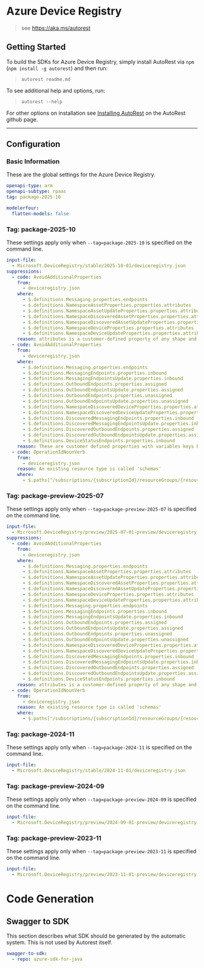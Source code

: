 # Azure Device Registry

> see https://aka.ms/autorest

## Getting Started

To build the SDKs for Azure Device Registry, simply install AutoRest via `npm` (`npm install -g autorest`) and then run:

> `autorest readme.md`

To see additional help and options, run:

> `autorest --help`

For other options on installation see [Installing AutoRest](https://aka.ms/autorest/install) on the AutoRest github page.

---

## Configuration

### Basic Information

These are the global settings for the Azure Device Registry.

``` yaml
openapi-type: arm
openapi-subtype: rpaas
tag: package-2025-10
```

``` yaml
modelerfour:
  flatten-models: false
```

### Tag: package-2025-10

These settings apply only when `--tag=package-2025-10` is specified on the command line.

```yaml $(tag) == 'package-2025-10'
input-file:
  - Microsoft.DeviceRegistry/stable/2025-10-01/deviceregistry.json
suppressions:
  - code: AvoidAdditionalProperties
    from:
      - deviceregistry.json
    where:
      - $.definitions.Messaging.properties.endpoints
      - $.definitions.NamespaceAssetProperties.properties.attributes
      - $.definitions.NamespaceAssetUpdateProperties.properties.attributes
      - $.definitions.NamespaceDiscoveredAssetProperties.properties.attributes
      - $.definitions.NamespaceDiscoveredAssetUpdateProperties.properties.attributes
      - $.definitions.NamespaceDeviceProperties.properties.attributes
      - $.definitions.NamespaceDeviceUpdateProperties.properties.attributes
    reason: attributes is a customer-defined property of any shape and custom keys for other properties
  - code: AvoidAdditionalProperties
    from:
      - deviceregistry.json
    where:
      - $.definitions.Messaging.properties.endpoints
      - $.definitions.MessagingEndpoints.properties.inbound
      - $.definitions.MessagingEndpointsUpdate.properties.inbound
      - $.definitions.OutboundEndpoints.properties.assigned
      - $.definitions.OutboundEndpointsUpdate.properties.assigned
      - $.definitions.OutboundEndpoints.properties.unassigned
      - $.definitions.OutboundEndpointsUpdate.properties.unassigned
      - $.definitions.NamespaceDiscoveredDeviceProperties.properties.attributes
      - $.definitions.NamespaceDiscoveredDeviceUpdateProperties.properties.attributes
      - $.definitions.DiscoveredMessagingEndpoints.properties.inbound
      - $.definitions.DiscoveredMessagingEndpointsUpdate.properties.inbound
      - $.definitions.DiscoveredOutboundEndpoints.properties.assigned
      - $.definitions.DiscoveredOutboundEndpointsUpdate.properties.assigned
      - $.definitions.DeviceStatusEndpoints.properties.inbound
    reason: These are customer defined properties with variables keys but well defined value structure.
  - code: OperationIdNounVerb
    from:
      - deviceregistry.json
    reason: An existing resource type is called 'schemas'
    where:
      - $.paths["/subscriptions/{subscriptionId}/resourceGroups/{resourceGroupName}/providers/Microsoft.DeviceRegistry/schemaRegistries/{schemaRegistryName}/schemas"].get.operationId
```

### Tag: package-preview-2025-07

These settings apply only when `--tag=package-preview-2025-07` is specified on the command line.

```yaml $(tag) == 'package-preview-2025-07'
input-file:
  - Microsoft.DeviceRegistry/preview/2025-07-01-preview/deviceregistry.json
suppressions:
  - code: AvoidAdditionalProperties
    from:
      - deviceregistry.json
    where:
      - $.definitions.Messaging.properties.endpoints
      - $.definitions.NamespaceAssetProperties.properties.attributes
      - $.definitions.NamespaceAssetUpdateProperties.properties.attributes
      - $.definitions.NamespaceDiscoveredAssetProperties.properties.attributes
      - $.definitions.NamespaceDiscoveredAssetUpdateProperties.properties.attributes
      - $.definitions.NamespaceDeviceProperties.properties.attributes
      - $.definitions.NamespaceDeviceUpdateProperties.properties.attributes
      - $.definitions.Messaging.properties.endpoints
      - $.definitions.MessagingEndpoints.properties.inbound
      - $.definitions.MessagingEndpointsUpdate.properties.inbound
      - $.definitions.OutboundEndpoints.properties.assigned
      - $.definitions.OutboundEndpointsUpdate.properties.assigned
      - $.definitions.OutboundEndpoints.properties.unassigned
      - $.definitions.OutboundEndpointsUpdate.properties.unassigned
      - $.definitions.NamespaceDiscoveredDeviceProperties.properties.attributes
      - $.definitions.NamespaceDiscoveredDeviceUpdateProperties.properties.attributes
      - $.definitions.DiscoveredMessagingEndpoints.properties.inbound
      - $.definitions.DiscoveredMessagingEndpointsUpdate.properties.inbound
      - $.definitions.DiscoveredOutboundEndpoints.properties.assigned
      - $.definitions.DiscoveredOutboundEndpointsUpdate.properties.assigned
      - $.definitions.DeviceStatusEndpoints.properties.inbound
    reason: attributes is a customer-defined property of any shape and custom keys for other properties
  - code: OperationIdNounVerb
    from:
      - deviceregistry.json
    reason: An existing resource type is called 'schemas'
    where:
      - $.paths["/subscriptions/{subscriptionId}/resourceGroups/{resourceGroupName}/providers/Microsoft.DeviceRegistry/schemaRegistries/{schemaRegistryName}/schemas"].get.operationId
```

### Tag: package-2024-11

These settings apply only when `--tag=package-2024-11` is specified on the command line.

```yaml $(tag) == 'package-2024-11'
input-file:
  - Microsoft.DeviceRegistry/stable/2024-11-01/deviceregistry.json
```

### Tag: package-preview-2024-09

These settings apply only when `--tag=package-preview-2024-09` is specified on the command line.

```yaml $(tag) == 'package-preview-2024-09'
input-file:
  - Microsoft.DeviceRegistry/preview/2024-09-01-preview/deviceregistry.json
```

### Tag: package-preview-2023-11

These settings apply only when `--tag=package-preview-2023-11` is specified on the command line.

```yaml $(tag) == 'package-preview-2023-11'
input-file:
  - Microsoft.DeviceRegistry/preview/2023-11-01-preview/deviceregistry.json
```

# Code Generation

## Swagger to SDK

This section describes what SDK should be generated by the automatic system.
This is not used by Autorest itself.

``` yaml $(swagger-to-sdk)
swagger-to-sdk:
  - repo: azure-sdk-for-java
```
